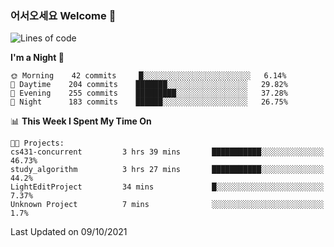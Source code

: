 ### 어서오세요 Welcome 👋

<!--START_SECTION:waka-->
![Lines of code](https://img.shields.io/badge/From%20Hello%20World%20I%27ve%20Written-428415%20lines%20of%20code-blue)

**I'm a Night 🦉** 

```text
🌞 Morning    42 commits     █░░░░░░░░░░░░░░░░░░░░░░░░   6.14% 
🌆 Daytime    204 commits    ███████░░░░░░░░░░░░░░░░░░   29.82% 
🌃 Evening    255 commits    █████████░░░░░░░░░░░░░░░░   37.28% 
🌙 Night      183 commits    ██████░░░░░░░░░░░░░░░░░░░   26.75%

```


📊 **This Week I Spent My Time On** 

```text
🐱‍💻 Projects: 
cs431-concurrent         3 hrs 39 mins       ███████████░░░░░░░░░░░░░░   46.73% 
study_algorithm          3 hrs 27 mins       ███████████░░░░░░░░░░░░░░   44.2% 
LightEditProject         34 mins             █░░░░░░░░░░░░░░░░░░░░░░░░   7.37% 
Unknown Project          7 mins              ░░░░░░░░░░░░░░░░░░░░░░░░░   1.7%

```


 Last Updated on 09/10/2021
<!--END_SECTION:waka-->
